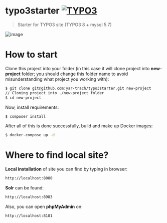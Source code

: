 # typo3starter [![TYPO3](https://img.shields.io/badge/TYPO3-8.7.9-orange.svg?style=flat-square)](https://typo3.org/)
> Starter for TYPO3 site (TYPO3 8 + mysql 5.7)

![image](https://bytebucket.org/snippets/yar-trach/ReyE59/raw/f79a916820cfc9db4a5284a337f8bd10c8d89493/section_starter-lines.svg)

# How to start
Clone this project into your folder (in this case it will clone project into **new-project** folder; you should change this folder name to avoid misunderstanding what project you working with):
```sh
$ git clone git@github.com:yar-trach/typo3starter.git new-project
// Cloning project into ./new-project folder
$ cd new-project
```
Now, install requirements:
```sh
$ composer install
```
After all of this is done successfully, build and make up Docker images:
```sh
$ docker-compose up -d
```

# Where to find local site?
**Local installation** of site you can find by typing in browser:
```sh
http://localhost:8080
```
**Solr** can be found:
```sh
http://localhost:8983
```
Also, you can open **phpMyAdmin** on:
```sh
http://localhost:8181
```